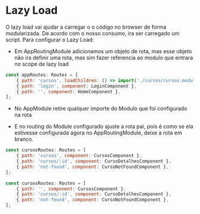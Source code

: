 # Lazy Load

O lazy load vai ajudar a carregar o o código no browser de forma
modularizada. De acordo com o nosso consumo, ira ser carregado um script.
Para configurar o Lazy Load:

- Em AppRoutingModule adicionamos um objeto de rota, mas esse objeto não ira definir uma
rota, mas sim fazer referencia ao modulo que entrara no scope de lazy load

~~~ javascript
const appRoutes: Routes = [
    { path: 'cursos', loadChildren: () => import('./cursos/cursos.module').then(mod => mod.CursosModule) },
    { path: 'login', component: LoginComponent },
    { path: '', component: HomeComponent },
];
~~~

- No AppModule retire qualquer importe do Modulo que foi configurado na rota

- E no routing do Module configurado ajuste a rota pai, pois é como se ela estivesse configurada agora no
AppRoutingModule, deixe a rota em branco.

~~~ javascript
const cursosRoutes: Routes = [
    { path: 'cursos', component: CursosComponent },
    { path: 'cursos/:id', component: CursoDetalhesComponent },
    { path: 'not-found', component: CursoNotFoundComponent },
];
~~~

~~~ javascript
const cursosRoutes: Routes = [
    { path: '', component: CursosComponent },
    { path: 'cursos/:id', component: CursoDetalhesComponent },
    { path: 'not-found', component: CursoNotFoundComponent },
];
~~~

